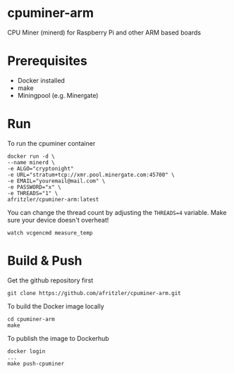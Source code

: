 # cpuminer-arm
CPU Miner (minerd) for Raspberry Pi and other ARM based boards

# Prerequisites
* Docker installed
* make
* Miningpool (e.g. Minergate)

# Run

To run the cpuminer container

```shell
docker run -d \
--name minerd \
-e ALGO="cryptonight"
-e URL="stratum+tcp://xmr.pool.minergate.com:45700" \
-e EMAIL="youremail@mail.com" \
-e PASSWORD="x" \
-e THREADS="1" \
afritzler/cpuminer-arm:latest
```

You can change the thread count by adjusting the `THREADS=4` variable. Make sure your device doesn't overheat!

```shell
watch vcgencmd measure_temp
```

# Build & Push
Get the github repository first

```shell
git clone https://github.com/afritzler/cpuminer-arm.git
```

To build the Docker image locally

```shell
cd cpuminer-arm
make
```

To publish the image to Dockerhub

```shell
docker login
...
make push-cpuminer
```
